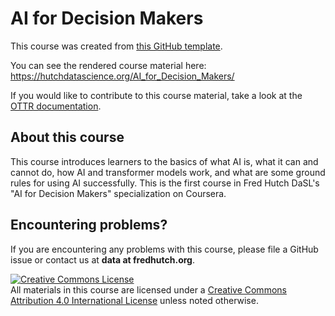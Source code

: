 # AI for Decision Makers

This course was created from [this GitHub template](https://github.com/jhudsl/OTTR_Template).

You can see the rendered course material here: https://hutchdatascience.org/AI_for_Decision_Makers/

If you would like to contribute to this course material, take a look at the [OTTR documentation](https://www.ottrproject.org/).

## About this course

This course introduces learners to the basics of what AI is, what it can and cannot do, how AI and transformer models work, and what are some ground rules for using AI successfully. This is the first course in Fred Hutch DaSL's "AI for Decision Makers" specialization on Coursera.

## Encountering problems?

If you are encountering any problems with this course, please file a GitHub issue or contact us at **data at fredhutch.org**.

<a rel="license" href="http://creativecommons.org/licenses/by/4.0/"><img alt="Creative Commons License" style="border-width:0" src="https://i.creativecommons.org/l/by/4.0/88x31.png" /></a><br />All materials in this course are licensed under a <a rel="license" href="http://creativecommons.org/licenses/by/4.0/">Creative Commons Attribution 4.0 International License</a> unless noted otherwise.
